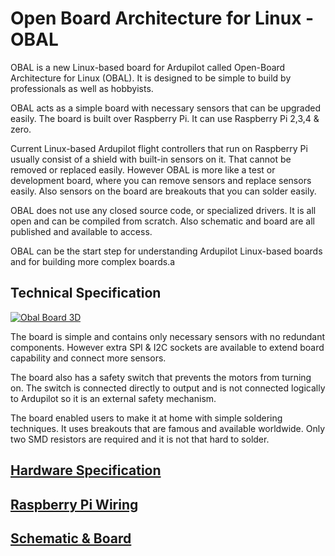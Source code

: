 # Open Board Architecture for Linux - OBAL

OBAL is a new Linux-based board for Ardupilot called Open-Board Architecture for Linux  (OBAL). It is designed to be simple to build by professionals as well as hobbyists.

OBAL acts as a simple board with necessary sensors that can be upgraded easily. The board is built over Raspberry Pi. It can use Raspberry Pi 2,3,4 & zero.

Current Linux-based Ardupilot flight controllers that run on Raspberry Pi usually consist of a shield with built-in sensors on it. That cannot be removed or replaced easily. However OBAL is more like a test or development board, where you can remove sensors and replace sensors easily. Also sensors on the board are breakouts that you can solder easily.

OBAL does not use any closed source code, or specialized drivers. It is all open and can be compiled from scratch. Also schematic and board are all published and available to access.

OBAL can be the start step for understanding Ardupilot Linux-based boards and for building more complex boards.a

## Technical Specification

[![Obal Board 3D](https://raw.githubusercontent.com/HefnySco/OBAL/main/images/Obal3D.png "Obal Board 3D")](https://raw.githubusercontent.com/HefnySco/OBAL/main/images/Obal3D.png "Obal Board 3D")

The board is simple and contains only necessary sensors with no redundant components. However extra SPI & I2C sockets are available to extend board capability and connect more sensors. 

The board also has a safety switch that prevents the motors from turning on. The switch is connected directly to output and is not connected logically to Ardupilot so it is an external safety mechanism.


The board enabled users to make it at home with simple soldering techniques. It uses breakouts that are famous and available worldwide. Only two SMD resistors are required and it is not that hard to solder.


## [Hardware Specification](https://github.com/HefnySco/OBAL/blob/main/HardwareSpecs.md "Hardware Specification")


## [Raspberry Pi Wiring](https://github.com/HefnySco/OBAL/blob/main/RPIWiring.md "Raspberry Pi Wiring")



## [Schematic & Board](https://github.com/HefnySco/OBAL/blob/main/Schematic_and_Board.md "Schematic & Board")
